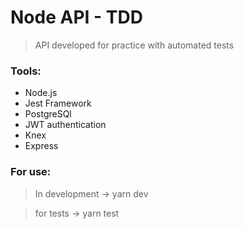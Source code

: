 # Node API - TDD

> API developed for practice with automated tests

### Tools:

- Node.js
- Jest Framework
- PostgreSQl
- JWT authentication
- Knex
- Express

### For use:

> In development -> yarn dev

> for tests -> yarn test
